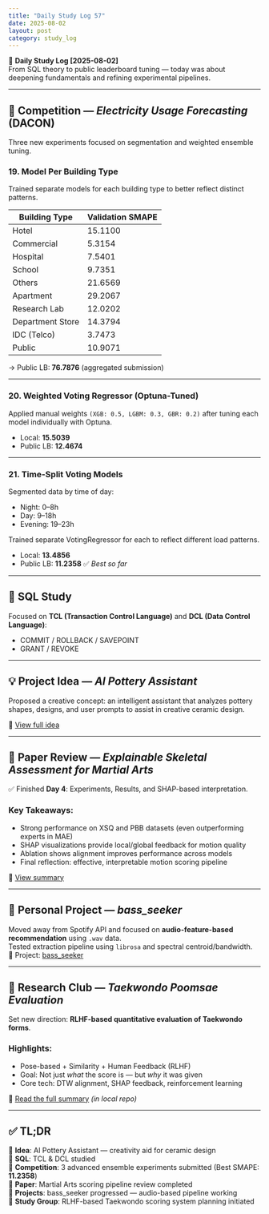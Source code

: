 ```yaml
---
title: "Daily Study Log 57"
date: 2025-08-02
layout: post
category: study_log
---
```


🧠 **Daily Study Log [2025-08-02]**  
From SQL theory to public leaderboard tuning — today was about deepening fundamentals and refining experimental pipelines.

---

## 🧪 Competition — *Electricity Usage Forecasting* (DACON)

Three new experiments focused on segmentation and weighted ensemble tuning.

### 19. Model Per Building Type
Trained separate models for each building type to better reflect distinct patterns.

| Building Type     | Validation SMAPE |
|-------------------|------------------|
| Hotel             | 15.1100          |
| Commercial        | 5.3154           |
| Hospital          | 7.5401           |
| School            | 9.7351           |
| Others            | 21.6569          |
| Apartment         | 29.2067          |
| Research Lab      | 12.0202          |
| Department Store  | 14.3794          |
| IDC (Telco)       | 3.7473           |
| Public            | 10.9071          |

→ Public LB: **76.7876** (aggregated submission)

---

### 20. Weighted Voting Regressor (Optuna-Tuned)

Applied manual weights `(XGB: 0.5, LGBM: 0.3, GBR: 0.2)` after tuning each model individually with Optuna.

- Local: **15.5039**  
- Public LB: **12.4674**

---

### 21. Time-Split Voting Models

Segmented data by time of day:  
- Night: 0–8h  
- Day: 9–18h  
- Evening: 19–23h  

Trained separate VotingRegressor for each to reflect different load patterns.

- Local: **13.4856**  
- Public LB: **11.2358** ✅ *Best so far*

---

## 📝 SQL Study

Focused on **TCL (Transaction Control Language)** and **DCL (Data Control Language)**:  
- COMMIT / ROLLBACK / SAVEPOINT  
- GRANT / REVOKE

---

## 💡 Project Idea — *AI Pottery Assistant*

Proposed a creative concept: an intelligent assistant that analyzes pottery shapes, designs, and user prompts to assist in creative ceramic design.

🔗 [View full idea](https://github.com/hojjang98/ideas/blob/main/fun/AI_pottery%20assistant.md)

---

## 📄 Paper Review — *Explainable Skeletal Assessment for Martial Arts*

✅ Finished **Day 4**: Experiments, Results, and SHAP-based interpretation.

### Key Takeaways:
- Strong performance on XSQ and PBB datasets (even outperforming experts in MAE)
- SHAP visualizations provide local/global feedback for motion quality
- Ablation shows alignment improves performance across models
- Final reflection: effective, interpretable motion scoring pipeline

🔗 [View summary](https://github.com/hojjang98/Paper-Review/blob/main/vision/04_explainable_martial_arts_eval/summary.md)

---

## 🧪 Personal Project — *bass_seeker*

Moved away from Spotify API and focused on **audio-feature-based recommendation** using `.wav` data.  
Tested extraction pipeline using `librosa` and spectral centroid/bandwidth.  
📍 Project: [bass_seeker](https://github.com/hojjang98/ML-Projects/tree/main/bass_seeker)

---

## 🤝 Research Club — *Taekwondo Poomsae Evaluation*

Set new direction: **RLHF-based quantitative evaluation of Taekwondo forms**.

### Highlights:
- Pose-based + Similarity + Human Feedback (RLHF)
- Goal: Not just *what* the score is — but *why* it was given
- Core tech: DTW alignment, SHAP feedback, reinforcement learning

📌 [Read the full summary](#) *(in local repo)*

---

## ✅ TL;DR

📍 **Idea**: AI Pottery Assistant — creativity aid for ceramic design  
📍 **SQL**: TCL & DCL studied  
📍 **Competition**: 3 advanced ensemble experiments submitted (Best SMAPE: **11.2358**)  
📍 **Paper**: Martial Arts scoring pipeline review completed  
📍 **Projects**: bass_seeker progressed — audio-based pipeline working  
📍 **Study Group**: RLHF-based Taekwondo scoring system planning initiated
